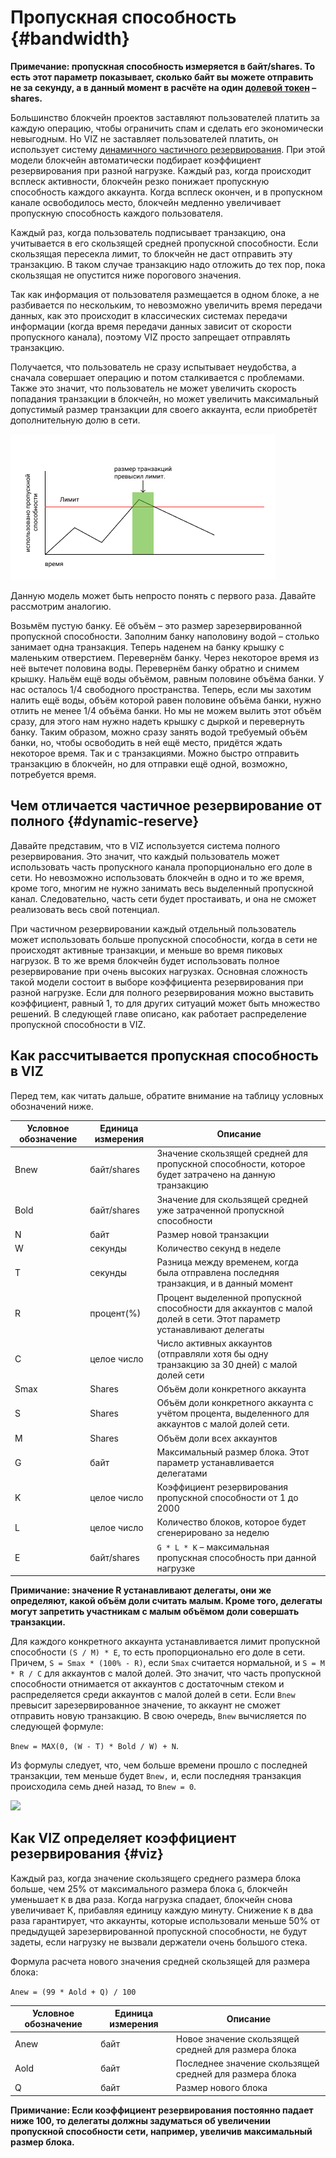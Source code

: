 # Пропускная способность {#bandwidth}

**Примечание: пропускная способность измеряется в байт/shares. То есть этот параметр показывает, сколько байт вы можете отправить не за секунду, а в данный момент в расчёте на один [долевой токен](./economy.html#shares) – shares.**

Большинство блокчейн проектов заставляют пользователей платить за каждую операцию, чтобы ограничить спам и сделать его экономически невыгодным. Но VIZ не заставляет пользователей платить, он использует систему [динамичного частичного резервирования](#dynamic-reserve). При этой модели блокчейн автоматически подбирает коэффициент резервирования при разной нагрузке. Каждый раз, когда происходит всплеск активности, блокчейн резко понижает пропускную способность каждого аккаунта. Когда всплеск окончен, и в пропускном канале освободилось место, блокчейн медленно увеличивает пропускную способность каждого пользователя.

Каждый раз, когда пользователь подписывает транзакцию, она учитывается в его скользящей средней пропускной способности. Если скользящая пересекла лимит, то блокчейн не даст отправить эту транзакцию. В таком случае транзакцию надо отложить до тех пор, пока скользящая не опустится ниже порогового значения.

Так как информация от пользователя размещается в одном блоке, а не разбивается по нескольким, то невозможно увеличить время передачи данных, как это происходит в классических системах передачи информации (когда время передачи данных зависит от скорости пропускного канала), поэтому VIZ просто запрещает отправлять транзакцию. 

Получается, что пользователь не сразу испытывает неудобства, а сначала совершает операцию и потом сталкивается с проблемами. Также это значит, что пользователь не может увеличить скорость попадания транзакции в блокчейн, но может увеличить максимальный допустимый размер транзакции для своего аккаунта, если приобретёт дополнительную долю в сети.

![](./img/bandwidth_ru.png)

Данную модель может быть непросто понять с первого раза. Давайте рассмотрим аналогию. 

Возьмём пустую банку. Её объём – это размер зарезервированной пропускной способности. Заполним банку наполовину водой – столько занимает одна транзакция. Теперь наденем на банку крышку с маленьким отверстием. Перевернём банку. Через некоторое время из неё вытечет половина воды. Перевернём банку обратно и снимем крышку. Нальём ещё воды объёмом, равным половине объёма банки. У нас осталось 1/4 свободного пространства. Теперь, если мы захотим налить ещё воды, объём которой равен половине объёма банки, нужно отлить не менее 1/4 объёма банки. Но мы не можем вылить этот объём сразу, для этого нам нужно надеть крышку с дыркой и перевернуть банку. Таким образом, можно сразу занять водой требуемый объём банки, но, чтобы освободить в ней ещё место, придётся ждать некоторое время. Так и с транзакциями. Можно быстро отправить транзакцию в блокчейн, но для отправки ещё одной, возможно, потребуется время.

## Чем отличается частичное резервирование от полного {#dynamic-reserve}

Давайте представим, что в VIZ используется система полного резервирования. Это значит, что каждый пользователь может использовать часть пропускного канала пропорционально его доле в сети. Но невозможно использовать блокчейн в одно и то же время, кроме того, многим не нужно занимать весь выделенный пропускной канал. Следовательно, часть сети будет простаивать, и она не сможет реализовать весь свой потенциал.

При частичном резервировании каждый отдельный пользователь может использовать больше пропускной способности, когда в сети не происходят активные транзакции, и меньше во время пиковых нагрузок. В то же время блокчейн будет использовать полное резервирование при очень высоких нагрузках. Основная сложность такой модели состоит в выборе коэффициента резервирования при разной нагрузке. Если для полного резервирования можно выставить коэффициент, равный 1, то для других ситуаций может быть множество решений. В следующей главе описано, как работает распределение пропускной способности в VIZ.

## Как рассчитывается пропускная способность в VIZ

Перед тем, как читать дальше, обратите внимание на таблицу условных обозначений ниже.

| Условное обозначение | Единица измерения | Описание                                                     |
| -------------------- | ----------------- | ------------------------------------------------------------ |
| Bnew                 | байт/shares       | Значение скользящей средней для пропускной способности, которое будет затрачено на данную транзакцию |
| Bold                 | байт/shares       | Значение для скользящей средней уже затраченной пропускной способности |
| N                    | байт              | Размер новой транзакции                                      |
| W                    | секунды           | Количество секунд в неделе                                   |
| T                    | секунды           | Разница между временем, когда была отправлена последняя транзакция, и в данный момент |
| R                    | процент(%)        | Процент выделенной пропускной способности для аккаунтов с малой долей в сети. Этот параметр устанавливают делегаты |
| C                    | целое число       | Число активных аккаунтов (отправляли хотя бы одну транзакцию за 30 дней) с малой долей сети |
| Smax                 | Shares            | Объём доли конкретного аккаунта                              |
| S                    | Shares            | Объём доли конкретного аккаунта с учётом процента, выделенного для аккаунтов с малой долей сети. |
| M                    | Shares            | Объём доли всех аккаунтов                                    |
| G                    | байт              | Максимальный размер блока. Этот параметр устанавливается делегатами |
| K                    | целое число       | Коэффициент резервирования пропускной способности от 1 до 2000 |
| L                    | целое число       | Количество блоков, которое будет сгенерировано за неделю     |
| E                    | байт/shares       | ``G * L * K`` – максимальная пропускная способность при данной нагрузке |

**Примичание: значение R устанавливают делегаты, они же определяют, какой объём доли считать малым. Кроме того, делегаты могут запретить участникам с малым объёмом доли совершать транзакции.**

Для каждого конкретного аккаунта устанавливается лимит пропускной способности ``(S / M) * Е``, то есть пропорционально его доле в сети. Причем, ``S = Smax * (100% - R)``, если ``Smax`` считается нормальной, и ``S = M * R / C`` для аккаунтов с малой долей. Это значит, что часть пропускной способности отнимается от аккаунтов с достаточным стеком  и распределяется среди аккаунтов с малой долей в сети. Если ``Bnew`` превысит зарезервированное значение, то аккаунт не сможет отправить новую транзакцию. В свою очередь, ``Bnew`` вычисляется по следующей формуле:

```Bnew = MAX(0, (W - T) * Bold / W) + N```.

Из формулы следует, что, чем больше времени прошло с последней транзакции, тем меньше будет ``Bnew,`` и, если последняя транзакция происходила семь дней назад, то ``Bnew = 0``.

![](./img/bandwidth_viz_ru.png)

## Как VIZ определяет коэффициент резервирования {#viz}

Каждый раз, когда значение скользящего среднего размера блока больше, чем 25% от максимального размера блока ``G``, блокчейн уменьшает ``К`` в два раза. Когда нагрузка спадает, блокчейн снова увеличивает K, прибавляя единицу каждую минуту. Снижение ``K`` в два раза гарантирует, что аккаунты, которые использовали меньше 50% от предыдущей зарезервированной пропускной способности, не будут задеты, если нагрузку не вызвали держатели очень большого стека.

Формула расчета нового значения средней скользящей для размера блока:

```Anew = (99 * Aold + Q) / 100```

| Условное обозначение | Единица измерения | Описание                                                |
| -------------------- | ----------------- | ------------------------------------------------------- |
| Anew                 | байт              | Новое значение скользящей средней для размера блока     |
| Aold                 | байт              | Последнее значение скользящей средней для размера блока |
| Q                    | байт              | Размер нового блока                                     |

**Примичание: Если коэффициент резервирования постоянно падает ниже 100, то делегаты должны задуматься об увеличении пропускной способности сети, например, увеличив максимальный размер блока.**